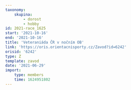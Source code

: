 ```yaml
---
taxonomy:
    skupina:
        - dorost
        - hobby
id: 2021-race_1625
start: '2021-10-16'
end: '2021-10-16'
title: 'Veteraniáda ČR v nočním OB'
link: 'https://oris.orientacnisporty.cz/Zavod?id=6242'
orisid: '6242'
type: Z
template: zavod
date: '2021-06-29'
import:
    type: members
    time: 1624951802
---
```


